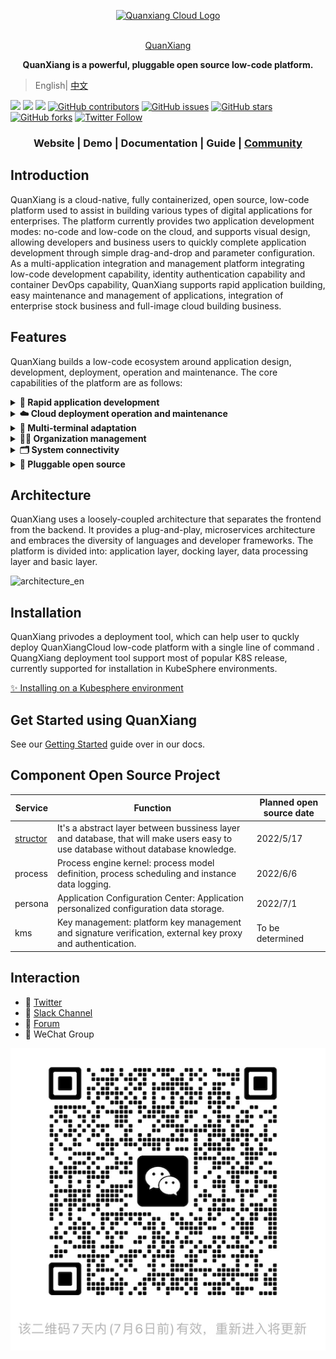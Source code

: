 <p align="center">
  <a href="https://quanxiang.dev" target="blank"><img src="https://qxp-public.pek3b.qingstor.com/qxp_vertical_logo.svg" width="300" alt="Quanxiang Cloud Logo" /></a>
</p>
<p align="center">
  <br/>
  <a href="https://quanxiang.dev" target="blank">
    QuanXiang
  </a>
</p>
<p align="center">
  <b>QuanXiang is a powerful, pluggable open source low-code platform.</b>
</p>


> English| [中文](./README_zh.md)

[![](https://img.shields.io/badge/Roadmap-QuanXiang-orange.svg)](https://github.com/quanxiang-cloud/website/tree/main/content/en/roadmap)
[![](https://img.shields.io/badge/Content-Blog-blue.svg)]()
[![](https://img.shields.io/badge/release-1.1.0-brightgreen.svg)](https://github.com/quanxiang-cloud/quanxiang/releases/tag/v1.1.0)
[![GitHub contributors](https://img.shields.io/github/contributors/quanxiang-cloud/quanxiang)](https://github.com/quanxiang-cloud/quanxiang/graphs/contributors)
[![GitHub issues](https://img.shields.io/github/issues/quanxiang-cloud/quanxiang)](https://github.com/quanxiang-cloud/quanxiang/issues)
[![GitHub stars](https://img.shields.io/github/stars/quanxiang-cloud/quanxiang.svg?style=social&label=Stars)](https://github.com/quanxiang-cloud/quanxiang)
[![GitHub forks](https://img.shields.io/github/forks/quanxiang-cloud/quanxiang.svg?style=social&label=Fork)](https://github.com/quanxiang-cloud/quanxiang)
[![Twitter Follow](https://img.shields.io/twitter/follow/QuanXiang5?style=social)](https://twitter.com/QuanXiang5)


<div align="center">
  <h3>
    Website
    <span> | </span>
    Demo
    <span> | </span>
    Documentation
    <span> | </span>
    Guide
    <span> | </span>
    <a href="https://github.com/quanxiang-cloud/quanxiang/discussions" target="_blank">Community</a>
  </h3>
</div>



## Introduction

QuanXiang is a cloud-native, fully containerized, open source, low-code platform used to assist in building various types of digital applications for enterprises. The platform currently provides two application development modes: no-code and low-code on the cloud, and supports visual design, allowing developers and business users to quickly complete application development through simple drag-and-drop and parameter configuration. As a multi-application integration and management platform integrating low-code development capability, identity authentication capability and container DevOps capability, QuanXiang supports rapid application building, easy maintenance and management of applications, integration of enterprise stock business and full-image cloud building business.


## Features

QuanXiang builds a low-code ecosystem around application design, development, deployment, operation and maintenance. The core capabilities of the platform are as follows:

<details>
  <summary><b> 🚀 Rapid application development</b></summary>
  <li>Visual designer: Users can complete form, workflow, data_models, and permissions through simple drag and drop, parameter configuration, etc.
  <li>Form engine: Provides rich page components.
  <li>Workflow engine: Supports a variety of triggering methods and process components, and provides the ability of a rule engine to meet the logic definitions of complex businesses.
  </details>

<details>
  <summary><b>☁️ Cloud deployment operation and maintenance</b></summary>
  <li>QuanXiang is based on Kubernetes deployment, CI/CD continuous delivery deployment.
  <li>Support the deployment and operation and maintenance of different cloud vendors.
  <li>Provide system log, support to view all operation records.
  </details>

<details>
  <summary><b>🤖 Multi-terminal adaptation</b></summary>
  Apply one-time design and adapt flexibly to multiple ends. Support one-click publishing as WEB App, Native App, WeChat Applet.
  </details>

<details>
  <summary><b>🧑‍💻 Organization management</b></summary>
  <li>Corporate directory: Provide a variety of ways to manage the corporate directory to help companies quickly build an organization.
  <li>Role management: Enterprise role permissions are subdivided to ensure platform account access security and data security.
</details>
<details>
  <summary><b>🗂 System connectivity</b></summary>
  <li>Supports data connection between applications, providing data connection capabilities of different granularity, for example, data linkage update between tables and interaction between fields.
  <li>Provide solution integration of different granularities, such as: component integration, page integration, application integration.
  </details>


<details>
  <summary><b>🧩 Pluggable open source</b></summary>
  QuanXiang is a cloud native, distributed architecture platform system. Core services (except for aggregated services) are completely decoupled and low cohesive, and services are accessed through API interfaces.
  </details>



## Architecture

QuanXiang uses a loosely-coupled architecture that separates the frontend from the backend. It provides a plug-and-play, microservices architecture and embraces the diversity of languages and developer frameworks. The platform is divided into: application layer, docking layer, data processing layer and basic layer.

![architecture_en](./doc/images/architecture_en.png)



## Installation

QuanXiang privodes a deployment tool, which can help user to quckly deploy QuanXiangCloud low-code platform with a single line of command . QuangXiang deployment tool support most of popular K8S release, currently supported for installation in KubeSphere environments.

[✨ Installing on a Kubesphere environment](./doc/install.md)



## Get Started using QuanXiang

See our [Getting Started](https://quanxiang.dev/quickstart/app_modeling/) guide over in our docs.

## Component Open Source Project

|  Service   | Function  | Planned open source date |
|  ----  | ---- | ---- |
| [structor](https://github.com/quanxiang-cloud/structor) | It's a abstract layer between bussiness layer and database, that will make users easy to use database without database knowledge.  | 2022/5/17 |
| process | Process engine kernel: process model definition, process scheduling and instance data logging. | 2022/6/6 |
| persona | Application Configuration Center: Application personalized configuration data storage. | 2022/7/1 |
| kms | Key management: platform key management and signature verification, external key proxy and authentication. | To be determined |

## Interaction

- 💬 [Twitter](https://twitter.com/QuanXiang5)
- 🤖 [Slack Channel](https://quanxiangcloud.slack.com/join/shared_invite/zt-17p7ne6h3-WtDNV72vnQ0vl8pdeLxABg)
- 🙌 [Forum](https://github.com/quanxiang-cloud/quanxiang/discussions)
- 💬 WeChat Group

![](./doc/images/wechat.png)